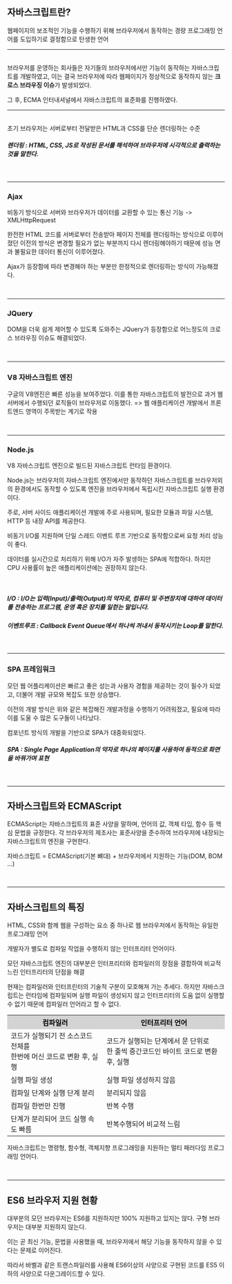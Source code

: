 <!-- @format -->

## 자바스크립트란?

웹페이지의 보조적인 기능을 수행하기 위해 브라우저에서 동작하는 경량 프로그래밍 언어를 도입하기로 결정함으로 탄생한 언어

---

<br/>
브라우저를 운영하는 회사들은 자기들의 브라우저에서만 기능이 동작하는 자바스크립트를 개발하였고, 이는 결국 브라우저에 따라 웹페이지가 정상적으로 동작하지 않는 <b>크로스 브라우징 이슈</b>가 발생되었다.

그 후, ECMA 인터내셔널에서 자바스크립트의 표준화를 진행하였다.

---

<br/>
초기 브라우저는 서버로부터 전달받은 HTML과 CSS를 단순 렌더링하는 수준

<br/>

##### **렌더링** : HTML, CSS, JS로 작성된 문서를 해석하여 브라우저에 시각적으로 출력하는 것을 말한다.

<br/>

---

### **Ajax**

비동기 방식으로 서버와 브라우저가 데이터를 교환할 수 있는 통신 기능
-> XMLHttpRequest

완전한 HTML 코드를 서버로부터 전송받아 페이지 전체를 렌더링하는 방식으로 이루어졌던 이전의 방식은 변경할 필요가 없는 부분까지 다시 렌더링해야하기 때문에 성능 면과 불필요한 데이터 통신이 이루어졌다.

Ajax가 등장함에 따라 변경해야 하는 부분만 한정적으로 렌더링하는 방식이 가능해졌다.

<br/>

---

### **JQuery**

DOM을 더욱 쉽게 제어할 수 있도록 도와주는 JQuery가 등장함으로 어느정도의 크로스 브라우징 이슈도 해결되었다.

<br/>

---

### **V8 자바스크립트 엔진**

구글의 V8엔진은 빠른 성능을 보여주었다. 이를 통한 자바스크립트의 발전으로 과거 웹 서버에서 수행되던 로직들이 브라우저로 이동했다.
=> 웹 애플리케이션 개발에서 프론트엔드 영역이 주목받는 계기로 작용

<br/>

---

### **Node.js**

V8 자바스크립트 엔진으로 빌드된 자바스크립트 런타임 환경이다.

Node.js는 브라우저의 자바스크립트 엔진에서만 동작하던 자바스크립트를 브라우저외의 환경에서도 동작할 수 있도록 엔진을 브라우저에서 독립시킨 자바스크립트 실행 환경이다.

주로, 서버 사이드 애플리케이션 개발에 주로 사용되며, 필요한 모듈과 파일 시스템, HTTP 등 내장 API를 제공한다.

비동기 I/O를 지원하며 단일 스레드 이벤트 루프 기반으로 동작함으로써 요청 처리 성능이 좋다.

데이터를 실시간으로 처리하기 위해 I/O가 자주 발생하는 SPA에 적합하다. 하지만 CPU 사용률이 높은 애플리케이션에는 권장하지 않는다.

<br/>

##### **I/O** : I/O는 입력(Input)/출력(Output)의 약자로, 컴퓨터 및 주변장치에 대하여 데이터를 전송하는 프로그램, 운영 혹은 장치를 일컫는 말입니다.

##### **이벤트루프** : Callback Event Queue에서 하나씩 꺼내서 동작시키는 Loop를 말한다.

<br/>

---

### **SPA 프레임워크**

모던 웹 어플리케이션은 빠르고 좋은 성는과 사용자 경험을 제공하는 것이 필수가 되었고, 더불어 개발 규모와 복잡도 또한 상승했다.

이전의 개발 방식은 위와 같은 복잡해진 개발과정을 수행하기 어려워졌고, 필요에 따라 이를 도울 수 많은 도구들이 나타났다.

컴포넌트 방식의 개발을 기반으로 SPA가 대중화되었다.

##### **SPA** : Single Page Application의 약자로 하나의 페이지를 사용하여 동적으로 화면을 바꿔가며 표현

<br/>

---

## **자바스크립트와 ECMAScript**

ECMAScript는 자바스크립트의 표준 사양을 말하며, 언어의 값, 객체 타입, 함수 등 핵심 문법을 규정한다. 각 브라우저의 제조사는 표준사양을 준수하여 브라우저에 내장되는 자바스크립트의 엔진을 구현한다.

자바스크립트 = ECMAScript(기본 뼈대) + 브라우저에서 지원하는 기능(DOM, BOM ...)

<br/>

---

## **자바스크립트의 특징**

HTML, CSS와 함께 웹을 구성하는 요소 중 하나로 웹 브라우저에서 동작하는 유일한 프로그래밍 언어

개발자가 별도로 컴파일 작업을 수행하지 않는 인터프리터 언어이다.

모던 자바스크립트 엔진의 대부분은 인터프리터와 컴파일러의 장점을 결합하여 비교적 느린 인터프리터의 단점을 해결

현재는 컴파일러와 인터프린터의 기술적 구분이 모호해져 가는 추세다.
하지만 자바스크립트는 런타임에 컴파일되며 실행 파일이 생성되지 않고 인터프리터의 도움 없이 실행할 수 없기 때문에 컴파일러 언어라고 할 수 없다.

<table>
<tr style="background-color: lightgray; color:black">
  <th>컴파일러</th>
    <th>인터프리터 언어</th>
    </tr>
    <tr>
      <td>코드가 실행되기 전 소스코드 전체를<br/>
       한번에 머신 코드로 변환 후, 실행</td>
      <td>코드가 실행되는 단계에서 문 단위로<br/> 한 줄씩 중간코드인 바이트 코드로 변환 후, 실행</td>
    </tr>
    <tr>
      <td>실행 파일 생성</td>
      <td>실행 파일 생성하지 않음</td>
    </tr>
    <tr>
      <td>컴파일 단계와 실행 단계 분리</td>
      <td>분리되지 않음</td>
    </tr>
    <tr>
      <td>컴파일 한번만 진행</td>
      <td>반복 수행</td>
    </tr>
    <tr>
      <td>단계가 분리되어 코드 실행 속도 빠름</td>
      <td>반복수행되어 비교적 느림</td>
    </tr>
</table>

자바스크립트는 명령형, 함수형, 객체지향 프로그래밍을 지원하는 멀티 패러다임 프로그래밍 언어다.

<br/>

---

## **ES6 브라우저 지원 현황**

대부분의 모던 브라우저는 ES6를 지원하지만 100% 지원하고 있지는 않다.
구형 브라우저는 대부분 지원하지 않는다.

이는 곧 최신 기능, 문법을 사용했을 때, 브라우저에서 해당 기능을 동작하지 않을 수 있다는 문제로 이어진다.

따라서 바벨과 같은 트랜스파일러를 사용해 ES6이상의 사양으로 구현된 코드를 ES5 이하의 사양으로 다운그레이드할 수 있다.
